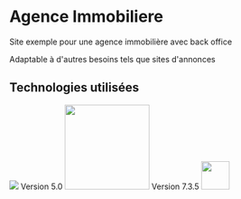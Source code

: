 # Agence Immobiliere

Site exemple pour une agence immobilière avec back office

Adaptable à d'autres besoins tels que sites d'annonces

## Technologies utilisées

<img src="https://symfony.com/images/logos/header-logo.svg">
Version 5.0

<img src="http://pngimg.com/uploads/php/php_PNG50.png" width="150">
Version 7.3.5

<img src="https://mars13.fr/wp-content/uploads/2018/01/bootstrap-stack.png" width="50">

